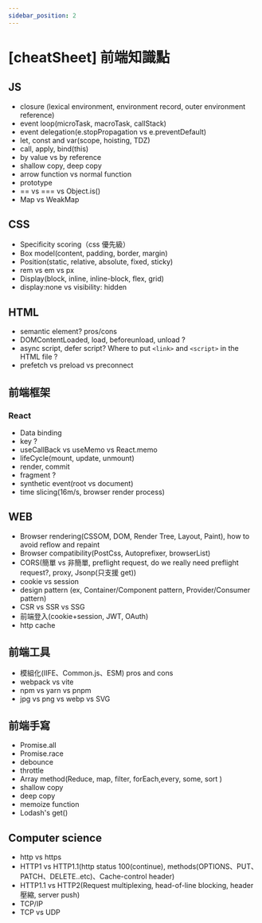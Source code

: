 ```yaml
---
sidebar_position: 2
---
```


# [cheatSheet] 前端知識點

## JS

- closure (lexical environment, environment record, outer environment reference)
- event loop(microTask, macroTask, callStack)
- event delegation(e.stopPropagation vs e.preventDefault)
- let, const and var(scope, hoisting, TDZ)
- call, apply, bind(this)
- by value vs by reference
- shallow copy, deep copy
- arrow function vs normal function
- prototype
- == vs === vs Object.is()
- Map vs WeakMap

## CSS

- Specificity scoring（css 優先級）
- Box model(content, padding, border, margin)
- Position(static, relative, absolute, fixed, sticky)
- rem vs em vs px
- Display(block, inline, inline-block, flex, grid)
- display:none vs visibility: hidden

## HTML

- semantic element? pros/cons
- DOMContentLoaded, load, beforeunload, unload ?
- async script, defer script? Where to put `<link>` and `<script>` in the HTML file ?
- prefetch vs preload vs preconnect

## 前端框架

### React

- Data binding
- key ?
- useCallBack vs useMemo vs React.memo
- lifeCycle(mount, update, unmount)
- render, commit
- fragment ?
- synthetic event(root vs document)
- time slicing(16m/s, browser render process)

## WEB

- Browser rendering(CSSOM, DOM, Render Tree, Layout, Paint), how to avoid reflow and repaint
- Browser compatibility(PostCss, Autoprefixer, browserList)
- CORS(簡單 vs 非簡單, preflight request, do we really need preflight request?, proxy, Jsonp(只支援 get))
- cookie vs session
- design pattern (ex, Container/Component pattern, Provider/Consumer pattern)
- CSR vs SSR vs SSG
- 前端登入(cookie+session, JWT, OAuth)
- http cache

## 前端工具

- 模組化(IIFE、Common.js、ESM) pros and cons
- webpack vs vite
- npm vs yarn vs pnpm
- jpg vs png vs webp vs SVG

## 前端手寫

- Promise.all
- Promise.race
- debounce
- throttle
- Array method(Reduce, map, filter, forEach,every, some, sort )
- shallow copy
- deep copy
- memoize function
- Lodash's get()

## Computer science

- http vs https
- HTTP1 vs HTTP1.1(http status 100(continue), methods(OPTIONS、PUT、PATCH、DELETE..etc)、Cache-control header)
- HTTP1.1 vs HTTP2(Request multiplexing, head-of-line blocking, header 壓縮, server push)
- TCP/IP
- TCP vs UDP
